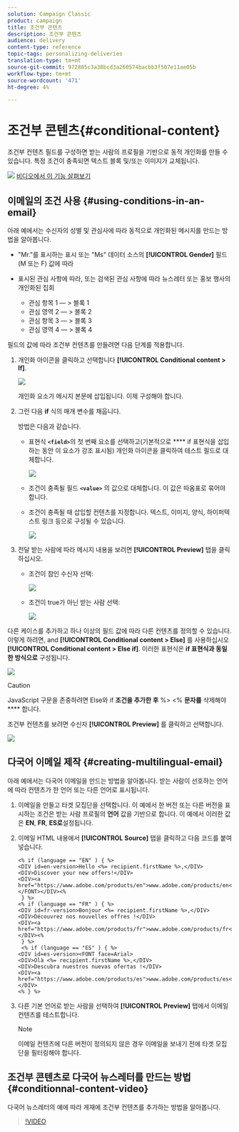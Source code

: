 ```yaml
---
solution: Campaign Classic
product: campaign
title: 조건부 콘텐츠
description: 조건부 콘텐츠
audience: delivery
content-type: reference
topic-tags: personalizing-deliveries
translation-type: tm+mt
source-git-commit: 972885c3a38bcd3a260574bacbb3f507e11ae05b
workflow-type: tm+mt
source-wordcount: '471'
ht-degree: 4%

---
```



# 조건부 콘텐츠{#conditional-content}

조건부 컨텐츠 필드를 구성하면 받는 사람의 프로필을 기반으로 동적 개인화를 만들 수 있습니다. 특정 조건이 충족되면 텍스트 블록 및/또는 이미지가 교체됩니다.

![](assets/do-not-localize/how-to-video.png) [비디오에서 이 기능 살펴보기](#conditionnal-content-video)


## 이메일의 조건 사용 {#using-conditions-in-an-email}

아래 예에서는 수신자의 성별 및 관심사에 따라 동적으로 개인화된 메시지를 만드는 방법을 알아봅니다.

* &quot;Mr.&quot;를 표시하는 표시 또는 &quot;Ms&quot; 데이터 소스의 **[!UICONTROL Gender]** 필드(M 또는 F) 값에 따라
* 표시된 관심 사항에 따라, 또는 검색된 관심 사항에 따라 뉴스레터 또는 홍보 행사의 개인화된 집회

   * 관심 항목 1 — > 블록 1
   * 관심 영역 2 — > 블록 2
   * 관심 항목 3 — > 블록 3
   * 관심 영역 4 — > 블록 4

필드의 값에 따라 조건부 컨텐츠를 만들려면 다음 단계를 적용합니다.

1. 개인화 아이콘을 클릭하고 선택합니다 **[!UICONTROL Conditional content > If]**.

   ![](assets/s_ncs_user_conditional_content02.png)

   개인화 요소가 메시지 본문에 삽입됩니다. 이제 구성해야 합니다.

1. 그런 다음 **if** 식의 매개 변수를 채웁니다.

   방법은 다음과 같습니다.

   * 표현식 **`<field>`**&#x200B;의 첫 번째 요소를 선택하고(기본적으로 **** if 표현식을 삽입하는 동안 이 요소가 강조 표시됨) 개인화 아이콘을 클릭하여 테스트 필드로 대체합니다.

      ![](assets/s_ncs_user_conditional_content03.png)

   * 조건이 충족될 필드 **`<value>`** 의 값으로 대체합니다. 이 값은 따옴표로 묶어야 합니다.
   * 조건이 충족될 때 삽입할 컨텐츠를 지정합니다. 텍스트, 이미지, 양식, 하이퍼텍스트 링크 등으로 구성될 수 있습니다.

      ![](assets/s_ncs_user_conditional_content04.png)

1. 전달 받는 사람에 따라 메시지 내용을 보려면 **[!UICONTROL Preview]** 탭을 클릭하십시오.

   * 조건이 참인 수신자 선택:

      ![](assets/s_ncs_user_conditional_content05.png)

   * 조건이 true가 아닌 받는 사람 선택:

      ![](assets/s_ncs_user_conditional_content06.png)

다른 케이스를 추가하고 하나 이상의 필드 값에 따라 다른 컨텐츠를 정의할 수 있습니다. 이렇게 하려면, and **[!UICONTROL Conditional content > Else]** 를 사용하십시오 **[!UICONTROL Conditional content > Else if]**. 이러한 표현식은 **if 표현식과 동일한 방식으로** 구성됩니다.

![](assets/s_ncs_user_conditional_content07.png)

>[!CAUTION]
>
>JavaScript 구문을 존중하려면 Else와 if **조건을 추가한 후** %> &lt;% **문자를** 삭제해야 **** 합니다.

조건부 컨텐츠를 보려면 수신자 **[!UICONTROL Preview]** 를 클릭하고 선택합니다.

![](assets/s_ncs_user_conditional_content08.png)

## 다국어 이메일 제작 {#creating-multilingual-email}

아래 예에서는 다국어 이메일을 만드는 방법을 알아봅니다. 받는 사람이 선호하는 언어에 따라 컨텐츠가 한 언어 또는 다른 언어로 표시됩니다.

1. 이메일을 만들고 타겟 모집단을 선택합니다. 이 예에서 한 버전 또는 다른 버전을 표시하는 조건은 받는 사람 프로필의 **언어** 값을 기반으로 합니다. 이 예에서 이러한 값은 **EN**, **FR**, **ES로**&#x200B;설정됩니다.
1. 이메일 HTML 내용에서 **[!UICONTROL Source]** 탭을 클릭하고 다음 코드를 붙여 넣습니다.

   ```
   <% if (language == "EN" ) { %>
   <DIV id=en-version>Hello <%= recipient.firstName %>,</DIV>
   <DIV>Discover your new offers!</DIV>
   <DIV><a href="https://www.adobe.com/products/en">www.adobe.com/products/en</A></FONT></DIV><%
    } %>
   <% if (language == "FR" ) { %>
   <DIV id=fr-version>Bonjour <%= recipient.firstName %>,</DIV>
   <DIV>Découvrez nos nouvelles offres !</DIV>
   <DIV><a href="https://www.adobe.com/products/fr">www.adobe.com/products/fr</A></DIV><%
    } %>
    <% if (language == "ES" ) { %>
   <DIV id=es-version><FONT face=Arial>
   <DIV>Olà <%= recipient.firstName %>,</DIV>
   <DIV>Descubra nuestros nuevas ofertas !</DIV>
   <DIV><a href="https://www.adobe.com/products/es">www.adobe.com/products/es</A></DIV>
   <% } %>
   ```

1. 다른 기본 언어로 받는 사람을 선택하여 **[!UICONTROL Preview]** 탭에서 이메일 컨텐츠를 테스트합니다.

   >[!NOTE]
   >
   >이메일 컨텐츠에 다른 버전이 정의되지 않은 경우 이메일을 보내기 전에 타겟 모집단을 필터링해야 합니다.

## 조건부 콘텐츠로 다국어 뉴스레터를 만드는 방법 {#conditionnal-content-video}

다국어 뉴스레터의 예에 따라 게재에 조건부 컨텐츠를 추가하는 방법을 알아봅니다.

>[!VIDEO](https://video.tv.adobe.com/v/24926?quality=12)
